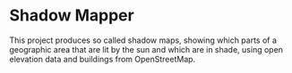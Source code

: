 # Shadow Mapper

This project produces so called shadow maps, showing which parts of a geographic area that are lit by the sun and which are in shade, using open elevation data and buildings from OpenStreetMap.

